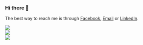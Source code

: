 ### Hi there 👋

<!-- <a href="#">
  <img align="right" src="https://github-readme-stats.vercel.app/api?username=vndee&show_icons=true&theme=default">
</a>
 -->
The best way to reach me is through [Facebook](https://www.facebook.com/trandongtruclam), [Email](mailto:trandongtruclam@gmail.com) or [LinkedIn](https://www.linkedin.com/in/truclamtrandong).

![](https://github-readme-stats.vercel.app/api?username=trandongtruclam&theme=dark&hide_border=false&include_all_commits=false&count_private=false)<br/>
![](https://github-readme-streak-stats.herokuapp.com/?user=trandongtruclam&theme=dark&hide_border=false)<br/>
![](https://github-readme-stats.vercel.app/api/top-langs/?username=trandongtruclam&theme=dark&hide_border=false&include_all_commits=false&count_private=false&layout=compact)
